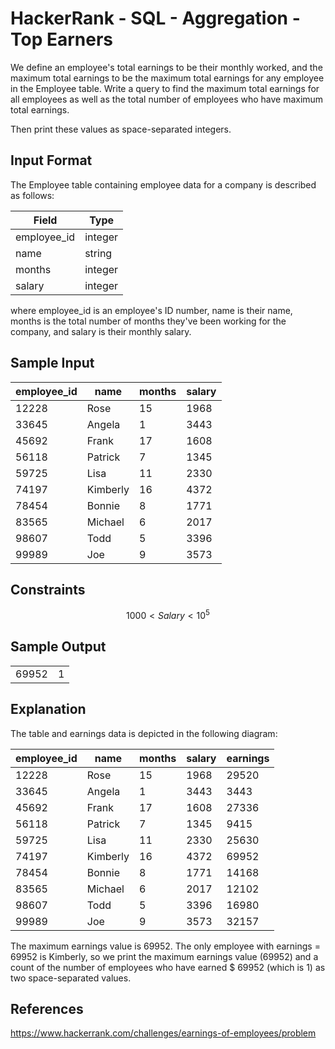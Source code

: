 # HackerRank - SQL - Aggregation - Top Earners

We define an employee's total earnings to be their monthly  worked, and the maximum total earnings to be 
the maximum total earnings for any employee in the Employee table. Write a query to find the maximum total earnings
for all employees as well as the total number of employees who have maximum total earnings.

Then print these values as  space-separated integers.


## Input Format
The Employee table containing employee data for a company is described as follows:

| Field       | Type    |
|-------------|---------|
| employee_id | integer |
| name        | string  |
| months      | integer |
| salary      | integer |

where employee_id is an employee's ID number, name is their name, months is the total number of months they've been 
working for the company, and salary is their monthly salary.


## Sample Input
| employee_id | name     | months | salary |
|-------------|----------|--------|--------|
| 12228       | Rose     | 15     | 1968   |
| 33645       | Angela   | 1      | 3443   |
| 45692       | Frank    | 17     | 1608   |
| 56118       | Patrick  | 7      | 1345   |
| 59725       | Lisa     | 11     | 2330   |
| 74197       | Kimberly | 16     | 4372   |
| 78454       | Bonnie   | 8      | 1771   |
| 83565       | Michael  | 6      | 2017   |
| 98607       | Todd     | 5      | 3396   |
| 99989       | Joe      | 9      | 3573   |


## Constraints
$$1000 < Salary < 10^5$$


## Sample Output
|       |     |
|-------|-----|
| 69952 | 1   |


## Explanation 
The table and earnings data is depicted in the following diagram:

| employee_id | name     | months | salary | earnings |
|-------------|----------|--------|--------|----------|
| 12228       | Rose     | 15     | 1968   | 29520    |
| 33645       | Angela   | 1      | 3443   | 3443     |
| 45692       | Frank    | 17     | 1608   | 27336    |
| 56118       | Patrick  | 7      | 1345   | 9415     |
| 59725       | Lisa     | 11     | 2330   | 25630    |
| 74197       | Kimberly | 16     | 4372   | 69952    |
| 78454       | Bonnie   | 8      | 1771   | 14168    |
| 83565       | Michael  | 6      | 2017   | 12102    |
| 98607       | Todd     | 5      | 3396   | 16980    |
| 99989       | Joe      | 9      | 3573   | 32157    |

The maximum earnings value is 69952. 
The only employee with earnings = 69952 is Kimberly, so we print the maximum earnings value (69952) 
and a count of the number of employees who have earned $ 69952 (which is 1) as two space-separated values.


## References
https://www.hackerrank.com/challenges/earnings-of-employees/problem